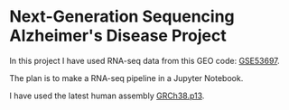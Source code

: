# Next-Generation Sequencing Alzheimer's Disease Project

In this project I have used RNA-seq data from this GEO code: [GSE53697](https://www.ncbi.nlm.nih.gov/geo/query/acc.cgi?acc=GSE53697).

The plan is to make a RNA-seq pipeline in a Jupyter Notebook.

I have used the latest human assembly [GRCh38.p13](https://www.ncbi.nlm.nih.gov/assembly/GCF_000001405.39).
